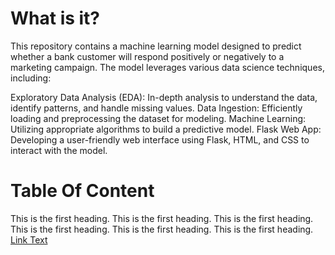 # What is it?
This repository contains a machine learning model designed to predict whether a bank customer will respond positively or negatively to a marketing campaign. The model leverages various data science techniques, including:

Exploratory Data Analysis (EDA): In-depth analysis to understand the data, identify patterns, and handle missing values.
Data Ingestion: Efficiently loading and preprocessing the dataset for modeling.
Machine Learning: Utilizing appropriate algorithms to build a predictive model.
Flask Web App: Developing a user-friendly web interface using Flask, HTML, and CSS to interact with the model.

# Table Of Content 
<a name="heading1"></a>This is the first heading.
<a name="heading1"></a>This is the first heading.
<a name="heading1"></a>This is the first heading.
<a name="heading1"></a>This is the first heading.
<a name="heading1"></a>This is the first heading.
<a name="heading1"></a>This is the first heading.
[Link Text](#heading1)
